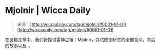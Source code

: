 <!--yml

category: 未分类

date: 2024-06-12 18:24:55

-->

# Mjolnir | Wicca Daily

> 来源：[http://wiccadaily.com/tag/mjolnir/#0001-01-01](http://wiccadaily.com/tag/mjolnir/#0001-01-01)

在这篇文章中，我们将探讨雷神之锤：Mjolnir，并试图剖析它的全部含义。背后的故事以及…
